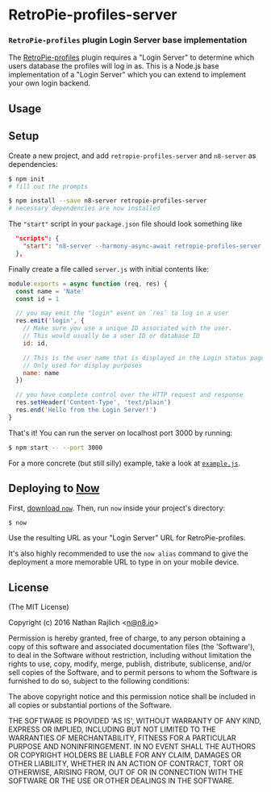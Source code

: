 # RetroPie-profiles-server
### `RetroPie-profiles` plugin Login Server base implementation

The [RetroPie-profiles][] plugin requires a "Login Server" to determine which users
database the profiles will log in as. This is a Node.js base implementation of
a "Login Server" which you can extend to implement your own login backend.

## Usage



## Setup

Create a new project, and add `retropie-profiles-server` and `n8-server` as
dependencies:

```bash
$ npm init
# fill out the prompts

$ npm install --save n8-server retropie-profiles-server
# necessary dependencies are now installed
```

The `"start"` script in your `package.json` file should look something like

``` json
  "scripts": {
    "start": "n8-server --harmony-async-await retropie-profiles-server server.js"
  },
```

Finally create a file called `server.js` with initial contents like:

```js
module.exports = async function (req, res) {
  const name = 'Nate'
  const id = 1

  // you may emit the "login" event on `res` to log in a user
  res.emit('login', {
    // Make sure you use a unique ID associated with the user.
    // This would usually be a user ID or database ID
    id: id,

    // This is the user name that is displayed in the Login status page.
    // Only used for display purposes
    name: name
  })

  // you have complete control over the HTTP request and response
  res.setHeader('Content-Type', 'text/plain')
  res.end('Hello from the Login Server!')
}
```

That's it! You can run the server on localhost port 3000 by running:

```bash
$ npm start -- --port 3000
```

For a more concrete (but still silly) example, take a look at
[`example.js`](./example.js).


## Deploying to [Now](https://now.sh)

First, [download `now`](https://zeit.co/download). Then, run `now` inside your
project's directory:

```bash
$ now
```

Use the resulting URL as your "Login Server" URL for RetroPie-profiles.

It's also highly recommended to use the `now alias` command to give the
deployment a more memorable URL to type in on your mobile device.


## License

(The MIT License)

Copyright (c) 2016 Nathan Rajlich &lt;n@n8.io&gt;

Permission is hereby granted, free of charge, to any person obtaining
a copy of this software and associated documentation files (the
'Software'), to deal in the Software without restriction, including
without limitation the rights to use, copy, modify, merge, publish,
distribute, sublicense, and/or sell copies of the Software, and to
permit persons to whom the Software is furnished to do so, subject to
the following conditions:

The above copyright notice and this permission notice shall be
included in all copies or substantial portions of the Software.

THE SOFTWARE IS PROVIDED 'AS IS', WITHOUT WARRANTY OF ANY KIND,
EXPRESS OR IMPLIED, INCLUDING BUT NOT LIMITED TO THE WARRANTIES OF
MERCHANTABILITY, FITNESS FOR A PARTICULAR PURPOSE AND NONINFRINGEMENT.
IN NO EVENT SHALL THE AUTHORS OR COPYRIGHT HOLDERS BE LIABLE FOR ANY
CLAIM, DAMAGES OR OTHER LIABILITY, WHETHER IN AN ACTION OF CONTRACT,
TORT OR OTHERWISE, ARISING FROM, OUT OF OR IN CONNECTION WITH THE
SOFTWARE OR THE USE OR OTHER DEALINGS IN THE SOFTWARE.

[RetroPie-profiles]: https://github.com/TooTallNate/RetroPie-profiles
